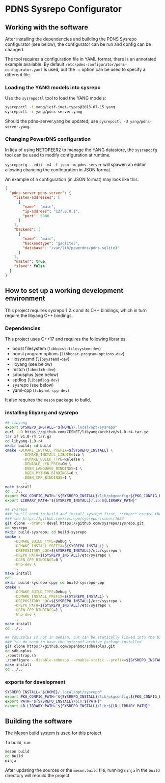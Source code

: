 # PDNS Sysrepo Configurator

## Working with the software
After installing the dependencies and building the PDNS Sysrepo configurator (see below), the configurator can be run and config can be changed.

The tool requires a configuration file in YAML format, there is an annotated example available.
By default `/etc/pdns-configurator/pdns-configurator.yaml` is used, but the `-c` option can be used to specify a different file.

### Loading the YANG models into sysrepo
Use the `sysrepoctl` tool to load the YANG models:

```bash
sysrepoctl -i yang/ietf-inet-types@2013-07-15.yang
sysrepoctl -i yang/pdns-server.yang
```

Should the pdns-server.yang be updated, use `sysrepoctl -U yang/pdns-server.yang`.

### Changing PowerDNS configuration
In lieu of using NETOPEER2 to manage the YANG datastore, the `sysrepocfg` tool can be used to modify configuration at runtime.

`sysrepocfg --edit -v4 -f json -m pdns-server` will spawen an editor allowing changing the configuration in JSON format.

An example of a configuration (in JSON format) may look like this:

```json
{
  "pdns-server:pdns-server": {
    "listen-addresses": [
      {
        "name": "main",
        "ip-address": "127.0.0.1",
        "port": 5300
      }
    ],
    "backend": [
      {
        "name": "main",
        "backendtype": "gsqlite3",
        "database": "/var/lib/powerdns/pdns.sqlite3"
      }
    ],
    "master": true,
    "slave": false
  }
}
```

## How to set up a working development environment
This project requires sysrepo 1.2.x and its C++ bindings, which in turn require the libyang C++ bindings.

### Dependencies
This project uses C++17 and requires the following libraries:

 * boost filesystem (`libboost-filesystem-dev`)
 * boost program options (`libboost-program-options-dev`)
 * libsystemd (`libsystemd-dev`)
 * libyang (see below)
 * mstch (`libmstch-dev`)
 * sdbusplus (see below)
 * spdlog (`libspdlog-dev`)
 * sysrepo (see below)
 * yaml-cpp (`libyaml-cpp-dev`)

It also requires the `meson` package to build.

### installing libyang and sysrepo
```bash
## libyang
export SYSREPO_INSTALL="${HOME}/.local/opt/sysrepo"
curl -LO https://github.com/CESNET/libyang/archive/v1.0-r4.tar.gz
tar xf v1.0-r4.tar.gz
cd libyang-1.0-r4
mkdir build; cd build
cmake -DCMAKE_INSTALL_PREFIX=${SYSREPO_INSTALL} \
        -DCMAKE_INSTALL_LIBDIR=lib \
        -DCMAKE_BUILD_TYPE=Release \
        -DENABLE_LYD_PRIV=ON \
        -DGEN_LANGUAGE_BINDINGS=1 \
        -DGEN_PYTHON_BINDINGS=0 \
        -DGEN_CPP_BINDINGS=1 \
        ..
make install
cd ../..
export PKG_CONFIG_PATH="${SYSREPO_INSTALL}/lib/pkgconfig:${PKG_CONFIG_PATH}"
export LIBRARY_PATH="${SYSREPO_INSTALL}/lib:${LIBRARY_PATH}"

## sysrepo
### You'll need to build and install sysrepo first, **then** create the bindings
### see https://github.com/sysrepo/sysrepo/issues/1653
git clone --branch devel https://github.com/sysrepo/sysrepo.git
cd sysrepo
mkdir build-sysrepo; cd build-sysrepo
cmake \
    -DCMAKE_BUILD_TYPE=Debug \
    -DCMAKE_INSTALL_PREFIX=${SYSREPO_INSTALL} \
    -DREPOSITORY_LOC=${SYSREPO_INSTALL}/etc/sysrepo \
    -DREPO_PATH=${SYSREPO_INSTALL}/etc/sysrepo \
    -DGEN_CPP_BINDINGS=0 \
    -Wno-dev \
    ..
make install
cd ..
mkdir build-sysrepo-cpp; cd build-sysrepo-cpp
cmake \
    -DCMAKE_BUILD_TYPE=Debug \
    -DCMAKE_INSTALL_PREFIX=${SYSREPO_INSTALL} \
    -DREPOSITORY_LOC=${SYSREPO_INSTALL}/etc/sysrepo \
    -DREPO_PATH=${SYSREPO_INSTALL}/etc/sysrepo \
    -DGEN_CPP_BINDINGS=1 \
    -Wno-dev \
    ..
make install
cd ../..

## sdbusplus is not in Debian, but can be statically linked into the binary during build-time
### You do need to have the autoconf-archive package installed
git clone https://github.com/openbmc/sdbusplus.git
cd sdbusplus
./bootstrap.sh
./configure --disable-sdbuspp --enable-static --prefix=${SYSREPO_INSTALL}
make install
cd ../..
```

### exports for development
```bash
SYSREPO_INSTALL="${HOME}/.local/opt/sysrepo"
export PKG_CONFIG_PATH="${SYSREPO_INSTALL}/lib/pkgconfig:${PKG_CONFIG_PATH}"
export PATH="${SYSREPO_INSTALL}/bin:${PATH}"
export LD_LIBRARY_PATH="${SYSREPO_INSTALL}/lib:${LD_LIBRARY_PATH}"
```

## Building the software
The [Meson](https://mesonbuild.com/Builtin-options.html) build system is used for this project.

To build, run

```bash
meson build
cd build
ninja
```

After updating the sources or the `meson.build` file, running `ninja` in the `build` directory will rebuild the project.
